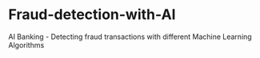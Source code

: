 # Fraud-detection-with-AI
AI Banking - Detecting fraud transactions with different Machine Learning Algorithms
